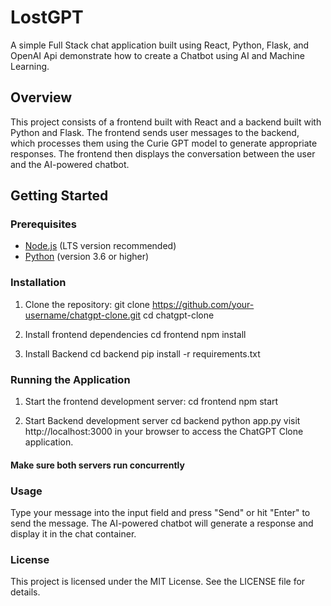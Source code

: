 # LostGPT

A simple Full Stack chat application built using React, Python, Flask, and OpenAI Api demonstrate how to create a Chatbot using AI and Machine Learning.

## Overview

This project consists of a frontend built with React and a backend built with Python and Flask. The frontend sends user messages to the backend, which processes them using the Curie GPT model to generate appropriate responses. The frontend then displays the conversation between the user and the AI-powered chatbot.

## Getting Started

### Prerequisites

- [Node.js](https://nodejs.org/en/) (LTS version recommended)
- [Python](https://www.python.org/downloads/) (version 3.6 or higher)

### Installation

1. Clone the repository:
git clone https://github.com/your-username/chatgpt-clone.git
cd chatgpt-clone

2. Install frontend dependencies
cd frontend
npm install

3. Install Backend
cd backend
pip install -r requirements.txt

### Running the Application

1. Start the frontend development server:
cd frontend
npm start

2. Start Backend development server
cd backend
python app.py
visit http://localhost:3000 in your browser to access the ChatGPT Clone application.

#### Make sure both servers run concurrently

### Usage

Type your message into the input field and press "Send" or hit "Enter" to send the message. The AI-powered chatbot will generate a response and display it in the chat container.

### License

This project is licensed under the MIT License. See the LICENSE file for details.
